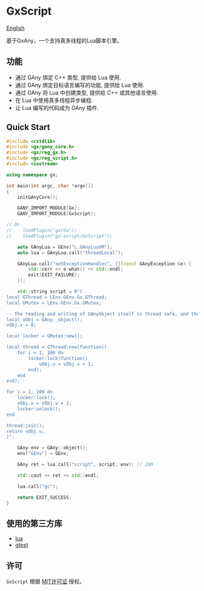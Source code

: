 # GxScript
[English](README.md)

基于GxAny，一个支持真多线程的Lua脚本引擎。

## 功能
- 通过 GAny 绑定 C++ 类型, 提供给 Lua 使用.
- 通过 GAny 绑定目标语言编写的功能, 提供给 Lua 使用.
- 通过 GAny 将 Lua 中创建类型, 提供给 C++ 或其他语言使用.
- 在 Lua 中使用真多线程异步编程.
- 让 Lua 编写的代码成为 GAny 插件.

## Quick Start
```cpp
#include <cstdlib>
#include <gx/gany_core.h>
#include <gx/reg_gx.h>
#include <gx/reg_script.h>
#include <iostream>

using namespace gx;

int main(int argc, char *argv[])
{
    initGAnyCore();

    GANY_IMPORT_MODULE(Gx);
    GANY_IMPORT_MODULE(GxScript);

// Or
//    loadPlugin("gx/Gx");
//    loadPlugin("gx-script/GxScript");

    auto GAnyLua = GEnv["L.GAnyLuaVM"];
    auto lua = GAnyLua.call("threadLocal");

    GAnyLua.call("setExceptionHandler", [](const GAnyException &e) {
        std::cerr << e.what() << std::endl;
        exit(EXIT_FAILURE);
    });

    std::string script = R"(
local GThread = LEnv.GEnv.Gx.GThread;
local GMutex = LEnv.GEnv.Gx.GMutex;

-- The reading and writing of GAnyObject itself is thread safe, and the following lockers only demonstrate its function
local vObj = GAny._object();
vObj.v = 0;

local locker = GMutex:new();

local thread = GThread:new(function()
    for i = 1, 100 do
        locker:lock(function()
            vObj.v = vObj.v + 1;
        end);
    end
end);

for i = 1, 100 do
    locker:lock();
    vObj.v = vObj.v + 1;
    locker:unlock();
end

thread:join();
return vObj.v;
)";

    GAny env = GAny::object();
    env["GEnv"] = GEnv;

    GAny ret = lua.call("script", script, env); // 200

    std::cout << ret << std::endl;

    lua.call("gc");

    return EXIT_SUCCESS;
}
```

## 使用的第三方库
- [lua](https://www.lua.org)
- [gtest](https://github.com/google/googletest)

## 许可
`GxScript` 根据 [MIT许可证](LICENSE.txt) 授权。
